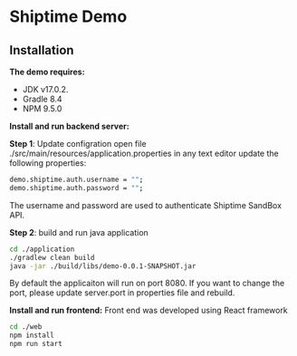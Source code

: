 # Shiptime Demo
## Installation

**The demo requires:**
- JDK v17.0.2.
- Gradle 8.4
- NPM 9.5.0


**Install and run backend server:**

**Step 1**: Update configration
open file ./src/main/resources/application.properties in any text editor
update the following properties:
```sh
demo.shiptime.auth.username = "";
demo.shiptime.auth.password = "";
```
The username and password are used to authenticate Shiptime SandBox API.

**Step 2**: build and run java application
```sh
cd ./application
./gradlew clean build
java -jar ./build/libs/demo-0.0.1-SNAPSHOT.jar
```
By default the applicaiton will run on port 8080. If you want to change the port, please update server.port in properties file and rebuild.

**Install and run frontend:**
Front end was developed using React framework
```sh
cd ./web
npm install
npm run start
```
